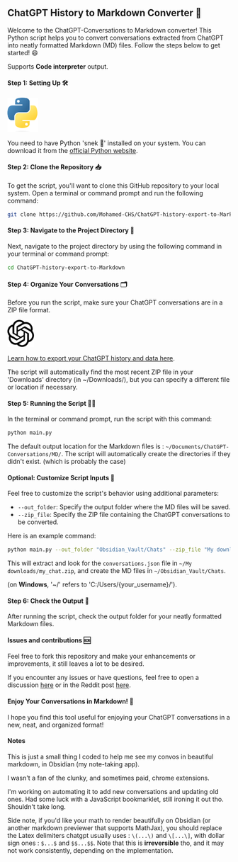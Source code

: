## ChatGPT History to Markdown Converter 🚀

Welcome to the ChatGPT-Conversations to Markdown converter! This Python script helps you to convert conversations extracted from ChatGPT into neatly formatted Markdown (MD) files. Follow the steps below to get started! 😄

Supports **Code interpreter** output.

#### Step 1: Setting Up 🛠

<img src="images/python-logo.png" alt="Python Logo" width="70"/>

You need to have Python 'snek 🐍' installed on your system. You can download it from the [official Python website](https://www.python.org/).

#### Step 2: Clone the Repository 📥

To get the script, you'll want to clone this GitHub repository to your local system. Open a terminal or command prompt and run the following command:

```bash
git clone https://github.com/Mohamed-CHS/ChatGPT-history-export-to-Markdown.git
```

#### Step 3: Navigate to the Project Directory 📂

Next, navigate to the project directory by using the following command in your terminal or command prompt:

```bash
cd ChatGPT-history-export-to-Markdown
```

#### Step 4: Organize Your Conversations 🗂

Before you run the script, make sure your ChatGPT conversations are in a ZIP file format.

<img src="images/chatgpt-logo.png" alt="ChatGPT Logo" width="60"/>

[Learn how to export your ChatGPT history and data here](https://help.openai.com/en/articles/7260999-how-do-i-export-my-chatgpt-history-and-data).

The script will automatically find the most recent ZIP file in your 'Downloads' directory (in ~/Downloads/), but you can specify a different file or location if necessary.

#### Step 5: Running the Script 🏃‍♂️

In the terminal or command prompt, run the script with this command:

```bash
python main.py
```

The default output location for the Markdown files is : `~/Documents/ChatGPT-Conversations/MD/`. The script will automatically create the directories if they didn't exist. (which is probably the case)

#### Optional: Customize Script Inputs 🌟

Feel free to customize the script's behavior using additional parameters:

- `--out_folder`: Specify the output folder where the MD files will be saved.
- `--zip_file`: Specify the ZIP file containing the ChatGPT conversations to be converted.

Here is an example command:

```bash
python main.py --out_folder "Obsidian_Vault/Chats" --zip_file "My downloads/my_chat.zip"
```

This will extract and look for the `conversations.json` file in `~/My downloads/my_chat.zip`, and create the MD files in `~/Obsidian_Vault/Chats`.

(on **Windows**, '~/' refers to 'C:/Users/{your_username}/').

#### Step 6: Check the Output 🎉

After running the script, check the output folder for your neatly formatted Markdown files.

#### Issues and contributions 🆘

Feel free to fork this repository and make your enhancements or improvements, it still leaves a lot to be desired.

If you encounter any issues or have questions, feel free to open a discussion [here](https://github.com/Mohamed-CHS/ChatGPT-history-export-to-Markdown/issues) or in the Reddit post [here](https://www.reddit.com/r/ChatGPT/comments/16k1ub5/i_made_a_simple_chatgpt_history_to_markdown/).

#### Enjoy Your Conversations in Markdown! 🎈

I hope you find this tool useful for enjoying your ChatGPT conversations in a new, neat, and organized format!

#### Notes

This is just a small thing I coded to help me see my convos in beautiful markdown, in Obsidian (my note-taking app).

I wasn't a fan of the clunky, and sometimes paid, chrome extensions.

I'm working on automating it to add new conversations and updating old ones. Had some luck with a JavaScript bookmarklet, still ironing it out tho. Shouldn't take long.

Side note, if you'd like your math to render beautifully on Obsidian (or another markdown previewer that supports MathJax), you should replace the Latex delimiters chatgpt usually uses : `\(...\)` and `\[...\]`, with dollar sign ones : `$...$` and `$$...$$`. Note that this is **irreversible** tho, and it may not work consistently, depending on the implementation.
